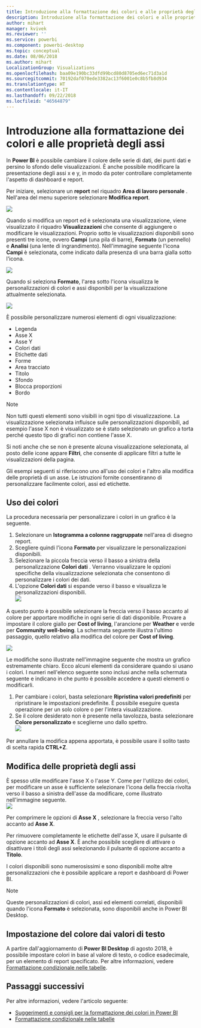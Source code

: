 ```yaml
---
title: Introduzione alla formattazione dei colori e alle proprietà degli assi
description: Introduzione alla formattazione dei colori e alle proprietà degli assi
author: mihart
manager: kvivek
ms.reviewer: ''
ms.service: powerbi
ms.component: powerbi-desktop
ms.topic: conceptual
ms.date: 08/06/2018
ms.author: mihart
LocalizationGroup: Visualizations
ms.openlocfilehash: baa09e190bc33dfd99bcd80d8705ed6ec71d3a1d
ms.sourcegitcommit: 70192daf070ede3382ac13f6001e0c8b5fb8d934
ms.translationtype: HT
ms.contentlocale: it-IT
ms.lasthandoff: 09/22/2018
ms.locfileid: "46564879"
---
```

# <a name="getting-started-with-color-formatting-and-axis-properties"></a>Introduzione alla formattazione dei colori e alle proprietà degli assi
In **Power BI** è possibile cambiare il colore delle serie di dati, dei punti dati e persino lo sfondo delle visualizzazioni. È anche possibile modificare la presentazione degli assi x e y, in modo da poter controllare completamente l'aspetto di dashboard e report.

Per iniziare, selezionare un **report** nel riquadro **Area di lavoro personale** . Nell'area del menu superiore selezionare **Modifica report**.  

![](media/service-getting-started-with-color-formatting-and-axis-properties/gettingstartedcolor_1a.png)

Quando si modifica un report ed è selezionata una visualizzazione, viene visualizzato il riquadro **Visualizzazioni** che consente di aggiungere o modificare le visualizzazioni. Proprio sotto le visualizzazioni disponibili sono presenti tre icone, ovvero **Campi** (una pila di barre), **Formato** (un pennello) e **Analisi** (una lente di ingrandimento). Nell'immagine seguente l'icona **Campi** è selezionata, come indicato dalla presenza di una barra gialla sotto l'icona.

![](media/service-getting-started-with-color-formatting-and-axis-properties/gettingstartedcolor_2a.png)

Quando si seleziona **Formato**, l'area sotto l'icona visualizza le personalizzazioni di colori e assi disponibili per la visualizzazione attualmente selezionata.  

![](media/service-getting-started-with-color-formatting-and-axis-properties/gettingstartedcolor_3a.png)

È possibile personalizzare numerosi elementi di ogni visualizzazione:

* Legenda
* Asse X
* Asse Y
* Colori dati
* Etichette dati
* Forme
* Area tracciato
* Titolo
* Sfondo
* Blocca proporzioni
* Bordo

> [!NOTE]
>  
> Non tutti questi elementi sono visibili in ogni tipo di visualizzazione. La visualizzazione selezionata influisce sulle personalizzazioni disponibili, ad esempio l'asse X non è visualizzato se è stato selezionato un grafico a torta perché questo tipo di grafici non contiene l'asse X.

Si noti anche che se non è presente alcuna visualizzazione selezionata, al posto delle icone appare **Filtri**, che consente di applicare filtri a tutte le visualizzazioni della pagina.

Gli esempi seguenti si riferiscono uno all'uso dei colori e l'altro alla modifica delle proprietà di un asse. Le istruzioni fornite consentiranno di personalizzare facilmente colori, assi ed etichette.

## <a name="working-with-colors"></a>Uso dei colori

La procedura necessaria per personalizzare i colori in un grafico è la seguente.

1. Selezionare un **Istogramma a colonne raggruppate** nell'area di disegno report.
2. Scegliere quindi l'icona **Formato** per visualizzare le personalizzazioni disponibili.
3. Selezionare la piccola freccia verso il basso a sinistra della personalizzazione **Colori dati** . Verranno visualizzare le opzioni specifiche della visualizzazione selezionata che consentono di personalizzare i colori dei dati.
4. L'opzione **Colori dati** si espande verso il basso e visualizza le personalizzazioni disponibili.  
   ![](media/service-getting-started-with-color-formatting-and-axis-properties/gettingstartedcolor_4a.png)

A questo punto è possibile selezionare la freccia verso il basso accanto al colore per apportare modifiche in ogni serie di dati disponibile. Provare a impostare il colore giallo per **Cost of living**, l'arancione per **Weather** e verde per **Community well-being**. La schermata seguente illustra l'ultimo passaggio, quello relativo alla modifica del colore per **Cost of living**.  

![](media/service-getting-started-with-color-formatting-and-axis-properties/gettingstartedcolor_5a.png)

Le modifiche sono illustrate nell'immagine seguente che mostra un grafico estremamente chiaro. Ecco alcuni elementi da considerare quando si usano i colori. I numeri nell'elenco seguente sono inclusi anche nella schermata seguente e indicano in che punto è possibile accedere a questi elementi o modificarli.

1. Per cambiare i colori, basta selezionare **Ripristina valori predefiniti** per ripristinare le impostazioni predefinite. È possibile eseguire questa operazione per un solo colore o per l'intera visualizzazione.
2. Se il colore desiderato non è presente nella tavolozza, basta selezionare **Colore personalizzato** e sceglierne uno dallo spettro.  
   ![](media/service-getting-started-with-color-formatting-and-axis-properties/gettingstartedcolor_6a.png)

Per annullare la modifica appena apportata, è possibile usare il solito tasto di scelta rapida **CTRL+Z**.

## <a name="changing-axis-properties"></a>Modifica delle proprietà degli assi

È spesso utile modificare l'asse X o l'asse Y. Come per l'utilizzo dei colori, per modificare un asse è sufficiente selezionare l'icona della freccia rivolta verso il basso a sinistra dell'asse da modificare, come illustrato nell'immagine seguente.  
![](media/service-getting-started-with-color-formatting-and-axis-properties/gettingstartedcolor_7a.png)

Per comprimere le opzioni di **Asse X** , selezionare la freccia verso l'alto accanto ad **Asse X**.

Per rimuovere completamente le etichette dell'asse X, usare il pulsante di opzione accanto ad **Asse X**. È anche possibile scegliere di attivare o disattivare i titoli degli assi selezionando il pulsante di opzione accanto a **Titolo**.  

I colori disponibili sono numerosissimi e sono disponibili molte altre personalizzazioni che è possibile applicare a report e dashboard di Power BI.

> [!NOTE]
>  
> Queste personalizzazioni di colori, assi ed elementi correlati, disponibili quando l'icona **Formato** è selezionata, sono disponibili anche in Power BI Desktop.

## <a name="setting-color-from-text-values"></a>Impostazione del colore dai valori di testo

A partire dall'aggiornamento di **Power BI Desktop** di agosto 2018, è possibile impostare colori in base al valore di testo, o codice esadecimale, per un elemento di report specificato. Per altre informazioni, vedere [Formattazione condizionale nelle tabelle](../desktop-conditional-table-formatting.md).


## <a name="next-steps"></a>Passaggi successivi
Per altre informazioni, vedere l'articolo seguente:  

* [Suggerimenti e consigli per la formattazione dei colori in Power BI](service-tips-and-tricks-for-color-formatting.md)  
* [Formattazione condizionale nelle tabelle](../desktop-conditional-table-formatting.md)

